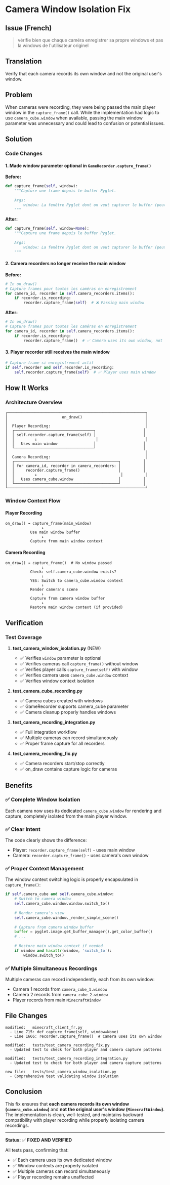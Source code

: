 # Camera Window Isolation Fix

## Issue (French)
> vérifie bien que chaque caméra enregistrer sa propre windows et pas la windows de l'utilisateur originel

## Translation
Verify that each camera records its own window and not the original user's window.

## Problem
When cameras were recording, they were being passed the main player window in the `capture_frame()` call. While the implementation had logic to use `camera_cube.window` when available, passing the main window parameter was unnecessary and could lead to confusion or potential issues.

## Solution

### Code Changes

#### 1. Made window parameter optional in `GameRecorder.capture_frame()`

**Before:**
```python
def capture_frame(self, window):
    """Capture une frame depuis le buffer Pyglet.
    
    Args:
        window: La fenêtre Pyglet dont on veut capturer le buffer (peut être ignoré si camera_cube est défini)
    """
```

**After:**
```python
def capture_frame(self, window=None):
    """Capture une frame depuis le buffer Pyglet.
    
    Args:
        window: La fenêtre Pyglet dont on veut capturer le buffer (peut être ignoré si camera_cube est défini)
    """
```

#### 2. Camera recorders no longer receive the main window

**Before:**
```python
# In on_draw()
# Capture frames pour toutes les caméras en enregistrement
for camera_id, recorder in self.camera_recorders.items():
    if recorder.is_recording:
        recorder.capture_frame(self)  # ❌ Passing main window
```

**After:**
```python
# In on_draw()
# Capture frames pour toutes les caméras en enregistrement
for camera_id, recorder in self.camera_recorders.items():
    if recorder.is_recording:
        recorder.capture_frame()  # ✅ Camera uses its own window, not main window
```

#### 3. Player recorder still receives the main window

```python
# Capture frame si enregistrement actif
if self.recorder and self.recorder.is_recording:
    self.recorder.capture_frame(self)  # ✅ Player uses main window
```

## How It Works

### Architecture Overview

```
┌─────────────────────────────────────────────────────────────┐
│                        on_draw()                            │
│                                                             │
│  Player Recording:                                          │
│  ┌───────────────────────────────────┐                     │
│  │ self.recorder.capture_frame(self) │                     │
│  │         ↓                          │                     │
│  │   Uses main window                │                     │
│  └───────────────────────────────────┘                     │
│                                                             │
│  Camera Recording:                                          │
│  ┌──────────────────────────────────────────────┐          │
│  │ for camera_id, recorder in camera_recorders: │          │
│  │     recorder.capture_frame()                 │          │
│  │         ↓                                     │          │
│  │   Uses camera_cube.window                    │          │
│  └──────────────────────────────────────────────┘          │
└─────────────────────────────────────────────────────────────┘
```

### Window Context Flow

#### Player Recording
```
on_draw() → capture_frame(main_window)
                ↓
           Use main window buffer
                ↓
           Capture from main window context
```

#### Camera Recording
```
on_draw() → capture_frame()  # No window passed
                ↓
           Check: self.camera_cube.window exists?
                ↓
           YES: Switch to camera_cube.window context
                ↓
           Render camera's scene
                ↓
           Capture from camera window buffer
                ↓
           Restore main window context (if provided)
```

## Verification

### Test Coverage

1. **test_camera_window_isolation.py** (NEW)
   - ✅ Verifies `window` parameter is optional
   - ✅ Verifies cameras call `capture_frame()` without window
   - ✅ Verifies player calls `capture_frame(self)` with window
   - ✅ Verifies camera uses `camera_cube.window` context
   - ✅ Verifies window context isolation

2. **test_camera_cube_recording.py**
   - ✅ Camera cubes created with windows
   - ✅ GameRecorder supports camera_cube parameter
   - ✅ Camera cleanup properly handles windows

3. **test_camera_recording_integration.py**
   - ✅ Full integration workflow
   - ✅ Multiple cameras can record simultaneously
   - ✅ Proper frame capture for all recorders

4. **test_camera_recording_fix.py**
   - ✅ Camera recorders start/stop correctly
   - ✅ on_draw contains capture logic for cameras

## Benefits

### ✅ Complete Window Isolation
Each camera now uses its dedicated `camera_cube.window` for rendering and capture, completely isolated from the main player window.

### ✅ Clear Intent
The code clearly shows the difference:
- Player: `recorder.capture_frame(self)` - uses main window
- Camera: `recorder.capture_frame()` - uses camera's own window

### ✅ Proper Context Management
The window context switching logic is properly encapsulated in `capture_frame()`:
```python
if self.camera_cube and self.camera_cube.window:
    # Switch to camera window
    self.camera_cube.window.window.switch_to()
    
    # Render camera's view
    self.camera_cube.window._render_simple_scene()
    
    # Capture from camera window buffer
    buffer = pyglet.image.get_buffer_manager().get_color_buffer()
    # ...
    
    # Restore main window context if needed
    if window and hasattr(window, 'switch_to'):
        window.switch_to()
```

### ✅ Multiple Simultaneous Recordings
Multiple cameras can record independently, each from its own window:
- Camera 1 records from `camera_cube_1.window`
- Camera 2 records from `camera_cube_2.window`
- Player records from main `MinecraftWindow`

## File Changes

```
modified:   minecraft_client_fr.py
  - Line 715: def capture_frame(self, window=None)
  - Line 1666: recorder.capture_frame()  # Camera uses its own window

modified:   tests/test_camera_recording_fix.py
  - Updated test to check for both player and camera capture patterns

modified:   tests/test_camera_recording_integration.py
  - Updated test to check for both player and camera capture patterns

new file:   tests/test_camera_window_isolation.py
  - Comprehensive test validating window isolation
```

## Conclusion

This fix ensures that **each camera records its own window (`camera_cube.window`)** and **not the original user's window (`MinecraftWindow`)**. The implementation is clean, well-tested, and maintains backward compatibility with player recording while properly isolating camera recordings.

---

**Status:** ✅ **FIXED AND VERIFIED**

All tests pass, confirming that:
- ✅ Each camera uses its own dedicated window
- ✅ Window contexts are properly isolated
- ✅ Multiple cameras can record simultaneously
- ✅ Player recording remains unaffected
